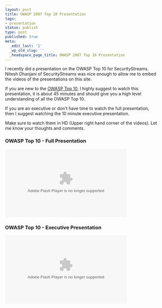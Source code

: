 ```yaml
---
layout: post
title: OWASP 2007 Top 10 Presentation
tags:
- presentation
status: publish
type: post
published: true
meta:
  _edit_last: '1'
  _wp_old_slug: ''
  _headspace_page_title: OWASP 2007 Top 10 Presentation
---
```

I recently did a presentation on the OWASP Top 10 for SecurityStreams. Nitesh Dhanjani of SecurityStreams was nice enough to allow me to embed the videos of the presentations on this site.

If you are new to the [OWASP Top 10](/2009/07/owasp-top-10-2007/), I highly suggest to watch this presentation, it is about 45 minutes and should give you a high level understanding of all the OWASP Top 10.

If you are an executive or don't have time to watch the full presentation, then I suggest watching the 10 minute executive presentation.

Make sure to watch them in HD (Upper right hand corner of the videos). Let me know your thoughts and comments.

### OWASP Top 10 - Full Presentation
<object classid="clsid:d27cdb6e-ae6d-11cf-96b8-444553540000" width="400" height="224" codebase="http://download.macromedia.com/pub/shockwave/cabs/flash/swflash.cab#version=6,0,40,0"><param name="src" value="http://v.wordpress.com/k1P9IAx8" /><param name="allowfullscreen" value="true" /><embed type="application/x-shockwave-flash" width="400" height="224" src="http://v.wordpress.com/k1P9IAx8" allowfullscreen="true"></embed></object>

### OWASP Top 10 - Executive Presentation
<object classid="clsid:d27cdb6e-ae6d-11cf-96b8-444553540000" width="400" height="224" codebase="http://download.macromedia.com/pub/shockwave/cabs/flash/swflash.cab#version=6,0,40,0"><param name="src" value="http://v.wordpress.com/pXTHzz0d" /><param name="allowfullscreen" value="true" /><embed type="application/x-shockwave-flash" width="400" height="224" src="http://v.wordpress.com/pXTHzz0d" allowfullscreen="true"></embed></object>
